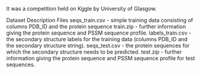 It was a competition held on Kggle by University of Glasgow.

Dataset Description
Files
seqs_train.csv - simple training data consisting of columns PDB_ID and the protein sequence
train.zip - further information giving the protein sequence and PSSM sequence profile.
labels_train.csv - the secondary structure labels for the training data (columns PDB_ID and the secondary structure string).
seqs_test.csv - the protein sequences for which the secondary structure needs to be predicted.
test.zip - further information giving the protein sequence and PSSM sequence profile for test sequences.
